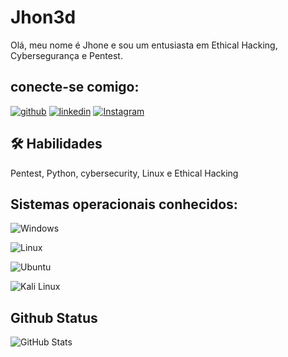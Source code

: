 # Jhon3d
Olá, meu nome é Jhone e sou um entusiasta em Ethical Hacking, Cybersegurança e Pentest.

## conecte-se comigo:
[![github](https://img.shields.io/badge/GitHub-123?style=for-the-badge&logo=github&logoColor=white)](https://github.com/jhon3D)
[![linkedin](https://img.shields.io/badge/linkedin-0A66C2?style=for-the-badge&logo=linkedin&logoColor=white)](https://www.linkedin.com/in/jhone-david-b761b71b8/)
[![Instagram](https://img.shields.io/badge/instagram-1DA1F2?style=for-the-badge&logo=instagram&logoColor=white)](https://www.instagram.com/jhone_david_?igsh=MXM5c2VyYndwM2VscQ==)


## 🛠 Habilidades
Pentest, Python, cybersecurity, Linux e Ethical Hacking


## Sistemas operacionais conhecidos:
![Windows](https://img.shields.io/badge/Windows-000?style=for-the-badge&logo=windows&logoColor=2CA5E0)

![Linux](https://img.shields.io/badge/Linux-000?style=for-the-badge&logo=linux&logoColor=2CA5E0)

![Ubuntu](https://img.shields.io/badge/Ubuntu-000?style=for-the-badge&logo=ubuntu&logoColor=2CA5E0)

![Kali Linux](https://img.shields.io/badge/Kali-linux-123?style=for-the-badge&logo=kali-linux&logoColor=2CA5E0)
## Github Status

![GitHub Stats](https://github-readme-stats.vercel.app/api?username=jhon3d&theme=transparent&bg_color=124&border_color=30A3DC&show_icons=true&icon_color=30A3DC&title_color=E94D5F&text_color=FFF)
